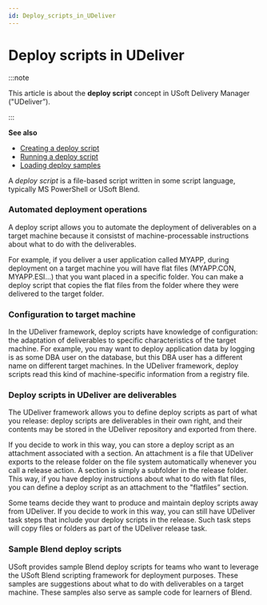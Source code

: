 ```yaml
---
id: Deploy_scripts_in_UDeliver
---
```


# Deploy scripts in UDeliver


:::note

This article is about the **deploy script** concept in USoft Delivery Manager ("UDeliver”).

:::

**See also**

- [Creating a deploy script](/docs/Continuous_delivery/Delivery_Manager_basic_procedures/Creating_a_deploy_script.md)
- [Running a deploy script](/docs/Continuous_delivery/Delivery_Manager_basic_procedures/Running_a_deploy_script.md)
- [Loading deploy samples](/docs/Continuous_delivery/Delivery_Manager_basic_procedures/Loading_deploy_samples_and_added_XSL_samples.md)

A *deploy script* is a file-based script written in some script language, typically MS PowerShell or USoft Blend.

### Automated deployment operations

A deploy script allows you to automate the deployment of deliverables on a target machine because it consistst of machine-processable instructions about what to do with the deliverables.

For example, if you deliver a user application called MYAPP, during deployment on a target machine you will have flat files (MYAPP.CON, MYAPP.ESI...) that you want placed in a specific folder. You can make a deploy script that copies the flat files from the folder where they were delivered to the target folder.

### Configuration to target machine

In the UDeliver framework, deploy scripts have knowledge of configuration: the adaptation of deliverables to specific characteristics of the target machine. For example, you may want to deploy application data by logging is as some DBA user on the database, but this DBA user has a different name on different target machines. In the UDeliver framework, deploy scripts read this kind of machine-specific information from a registry file.

### Deploy scripts in UDeliver are deliverables

The UDeliver framework allows you to define deploy scripts as part of what you release: deploy scripts are deliverables in their own right, and their contents may be stored in the UDeliver repository and exported from there.

If you decide to work in this way, you can store a deploy script as an attachment associated with a section. An attachment is a file that UDeliver exports to the release folder on the file system automatically whenever you call a release action. A section is simply a subfolder in the release folder. This way, if you have deploy instructions about what to do with flat files, you can define a deploy script as an attachment to the "flatfiles” section.

Some teams decide they want to produce and maintain deploy scripts away from UDeliver. If you decide to work in this way, you can still have UDeliver task steps that include your deploy scripts in the release. Such task steps will copy files or folders as part of the UDeliver release task.

### Sample Blend deploy scripts

USoft provides sample Blend deploy scripts for teams who want to leverage the USoft Blend scripting framework for deployment purposes. These samples are suggestions about what to do with deliverables on a target machine. These samples also serve as sample code for learners of Blend.